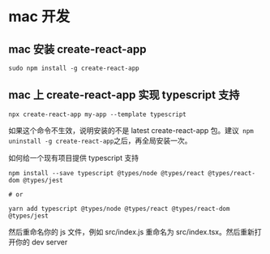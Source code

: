 # mac 开发

## mac 安装 create-react-app

```
sudo npm install -g create-react-app

```

## mac 上 create-react-app 实现 typescript 支持

```
npx create-react-app my-app --template typescript
```

如果这个命令不生效，说明安装的不是 latest create-react-app 包。建议` npm uninstall -g create-react-app`之后，再全局安装一次。

如何给一个现有项目提供 typescript 支持

```
npm install --save typescript @types/node @types/react @types/react-dom @types/jest

# or

yarn add typescript @types/node @types/react @types/react-dom @types/jest
```

然后重命名你的 js 文件，例如 src/index.js 重命名为 src/index.tsx。然后重新打开你的 dev server
